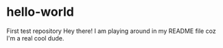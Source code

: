 # hello-world
First test repository
Hey there! I am playing around in my README file coz I'm a real cool dude.
